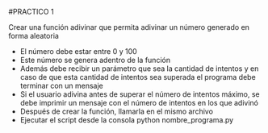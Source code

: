 #PRACTICO 1

Crear una función adivinar que permita adivinar un número generado en forma aleatoria
* El número debe estar entre 0 y 100
* Este número se genera adentro de la función
* Además debe recibir un parámetro que sea la cantidad de intentos y en caso de que esta cantidad de intentos sea superada el programa debe terminar con un mensaje
* Si el usuario adivina antes de superar el número de intentos máximo, se debe imprimir un mensaje con el número de intentos en los que adivinó
* Después de crear la función, llamarla en el mismo archivo
* Ejecutar el script desde la consola  python nombre_programa.py
